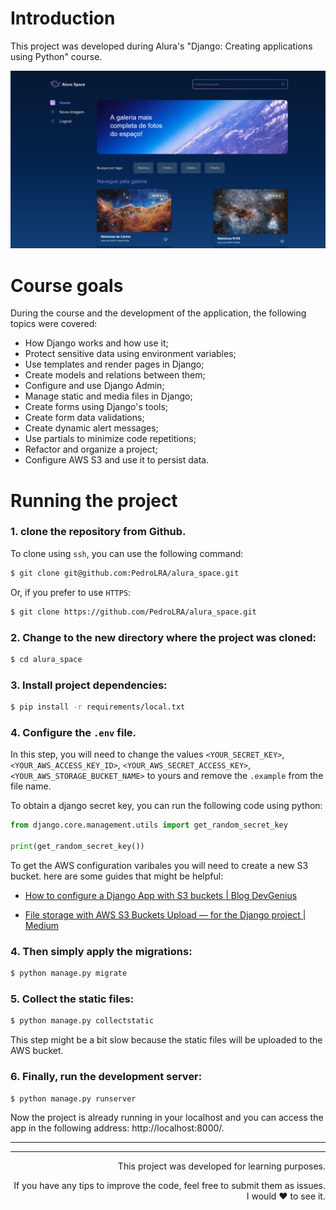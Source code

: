 # Introduction

This project was developed during Alura's "Django: Creating applications using Python" course.

![](./__screenshots/project_screenshot.png)

# Course goals

During the course and the development of the application, the following topics were covered:

- How Django works and how use it;
- Protect sensitive data using environment variables;
- Use templates and render pages in Django;
- Create models and relations between them;
- Configure and use Django Admin;
- Manage static and media files in Django;
- Create forms using Django's tools;
- Create form data validations;
- Create dynamic alert messages;
- Use partials to minimize code repetitions;
- Refactor and organize a project;
- Configure AWS S3 and use it to persist data.

# Running the project

### 1. clone the repository from Github.

To clone using `ssh`, you can use the following command:

```sh
$ git clone git@github.com:PedroLRA/alura_space.git
```

Or, if you prefer to use `HTTPS`:

```sh
$ git clone https://github.com/PedroLRA/alura_space.git
```    

### 2. Change to the new directory where the project was cloned:

```sh
$ cd alura_space
```

### 3. Install project dependencies:

```sh
$ pip install -r requirements/local.txt
```

### 4. Configure the `.env` file.

In this step, you will need to change the values `<YOUR_SECRET_KEY>`, `<YOUR_AWS_ACCESS_KEY_ID>`, `<YOUR_AWS_SECRET_ACCESS_KEY>`, `<YOUR_AWS_STORAGE_BUCKET_NAME>` to yours and remove the `.example` from the file name.

To obtain a django secret key, you can run the following code using python:
```py
from django.core.management.utils import get_random_secret_key

print(get_random_secret_key())
```

To get the AWS configuration varibales you will need to create a new S3 bucket. here are some guides that might be helpful:

- [How to configure a Django App with S3 buckets | Blog DevGenius](https://blog.devgenius.io/how-to-configure-a-django-application-with-s3-buckets-for-file-storage-9cea315316a4)

- [File storage with AWS S3 Buckets Upload — for the Django project | Medium](https://medium.com/@hrushi669/file-storage-with-aws-s3-buckets-upload-for-the-django-project-50ea7208c4b1)

### 4. Then simply apply the migrations:

```sh
$ python manage.py migrate
```    

### 5. Collect the static files:

```sh
$ python manage.py collectstatic
```

This step might be a bit slow because the static files will be uploaded to the AWS bucket.

### 6. Finally, run the development server:

```sh
$ python manage.py runserver
```

Now the project is already running in your localhost and you can access the app in the following address: http://localhost:8000/.

---
---

<div style="text-align: right;">
  This project was developed for learning purposes.
  
  If you have any tips to improve the code, feel free to submit them as issues. I would ❤️ to see it.
</div>
